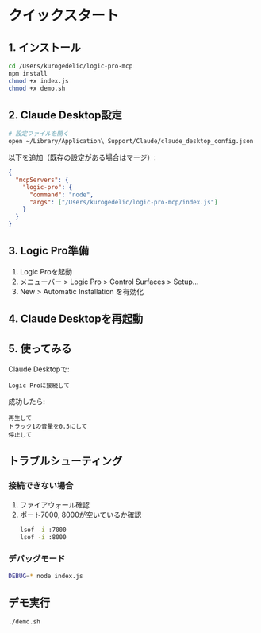 # クイックスタート

## 1. インストール

```bash
cd /Users/kurogedelic/logic-pro-mcp
npm install
chmod +x index.js
chmod +x demo.sh
```

## 2. Claude Desktop設定

```bash
# 設定ファイルを開く
open ~/Library/Application\ Support/Claude/claude_desktop_config.json
```

以下を追加（既存の設定がある場合はマージ）:

```json
{
  "mcpServers": {
    "logic-pro": {
      "command": "node",
      "args": ["/Users/kurogedelic/logic-pro-mcp/index.js"]
    }
  }
}
```

## 3. Logic Pro準備

1. Logic Proを起動
2. メニューバー > Logic Pro > Control Surfaces > Setup...
3. New > Automatic Installation を有効化

## 4. Claude Desktopを再起動

## 5. 使ってみる

Claude Desktopで:

```
Logic Proに接続して
```

成功したら:

```
再生して
トラック1の音量を0.5にして
停止して
```

## トラブルシューティング

### 接続できない場合

1. ファイアウォール確認
2. ポート7000, 8000が空いているか確認
   ```bash
   lsof -i :7000
   lsof -i :8000
   ```

### デバッグモード

```bash
DEBUG=* node index.js
```

## デモ実行

```bash
./demo.sh
```

